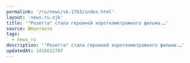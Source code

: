 ```yaml
---
permalink: '/ru/news/vk-1763/index.html'
layout: 'news.ru.njk'
title: '"Розетта" стала героиней короткометражного фильма.…'
source: ВКонтакте
tags:
  - news_ru
description: '"Розетта" стала героиней короткометражного фильма.…'
updatedAt: 1416612707
---
```

